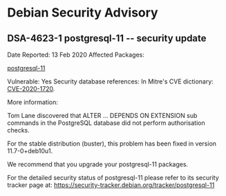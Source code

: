 
Debian Security Advisory
========================


DSA-4623-1 postgresql-11 -- security update
-------------------------------------------



Date Reported:
13 Feb 2020
Affected Packages:

[postgresql-11](https://packages.debian.org/src:postgresql-11)

Vulnerable:
Yes
Security database references:
In Mitre's CVE dictionary: [CVE-2020-1720](https://security-tracker.debian.org/tracker/CVE-2020-1720).  

More information:

Tom Lane discovered that ALTER ... DEPENDS ON EXTENSION sub commands
in the PostgreSQL database did not perform authorisation checks.


For the stable distribution (buster), this problem has been fixed in
version 11.7-0+deb10u1.


We recommend that you upgrade your postgresql-11 packages.


For the detailed security status of postgresql-11 please refer to
its security tracker page at:
<https://security-tracker.debian.org/tracker/postgresql-11>





